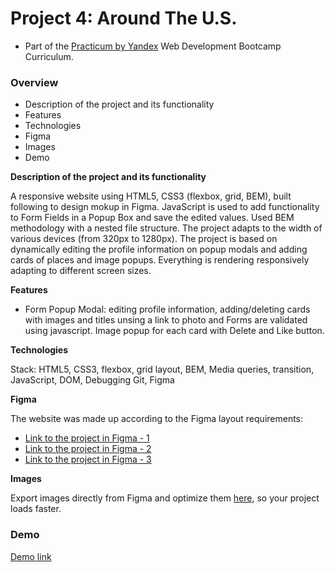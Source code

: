 # Project 4: Around The U.S.
* Part of the [Practicum by Yandex](https://practicum.yandex.com/) Web Development Bootcamp Curriculum.

### Overview

* Description of the project and its functionality
* Features
* Technologies
* Figma
* Images
* Demo

**Description of the project and its functionality**

A responsive website using HTML5, CSS3 (flexbox, grid, BEM), built following to design mokup in Figma. JavaScript is used to add functionality to Form Fields in a Popup Box and save the edited values. Used BEM methodology with a nested file structure. 
The project adapts to the width of various devices (from 320px to 1280px). The project is based on dynamically editing the profile information on popup modals and adding cards of places and image popups. Everything is rendering responsively adapting to different screen sizes.

**Features**

- Form Popup Modal: editing profile information, adding/deleting cards with images and titles unsing a link to photo and Forms are validated using javascript. Image popup for each card with Delete and Like button.

**Technologies**

Stack: HTML5, CSS3, flexbox, grid layout, BEM, Media queries, transition, JavaScript, DOM, Debugging Git, Figma

**Figma**

The website was made up according to the Figma layout requirements:
* [Link to the project in Figma - 1](
   https://www.figma.com/file/mUgu8OSHWE0M6p6vfwmdu9/Sprint-4-Around-The-U.S.-desktop-mobile?node-id=0%3A1)
* [Link to the project in Figma - 2](
   https://www.figma.com/file/avLHzpJw2dmU2NaDATZ6CX/Sprint-5%3A-Around-The-U.S.-%2F-desktop-%2B-mobile?node-id=0%3A1)
* [Link to the project in Figma - 3](
   https://www.figma.com/file/KUbYgXnYElfzxCbcrlsOCE/Sprint-6%3A-Around-The-U.S.?node-id=0%3A1)

**Images**

Export images directly from Figma and optimize them [here](https://tinypng.com/), so your project loads faster. 

### Demo
[Demo link](https://lindakovacs.github.io/web_project_4/)